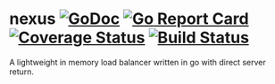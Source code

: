 # nexus [![GoDoc](https://godoc.org/github.com/Supernomad/nexus?status.svg)](https://godoc.org/github.com/Supernomad/nexus) [![Go Report Card](https://goreportcard.com/badge/github.com/Supernomad/nexus)](https://goreportcard.com/report/github.com/Supernomad/nexus) [![Coverage Status](https://coveralls.io/repos/github/Supernomad/nexus/badge.svg?branch=develop)](https://coveralls.io/github/Supernomad/nexus?branch=develop) [![Build Status](https://travis-ci.org/Supernomad/nexus.svg?branch=develop)](https://travis-ci.org/Supernomad/nexus)
A lightweight in memory load balancer written in go with direct server return.
